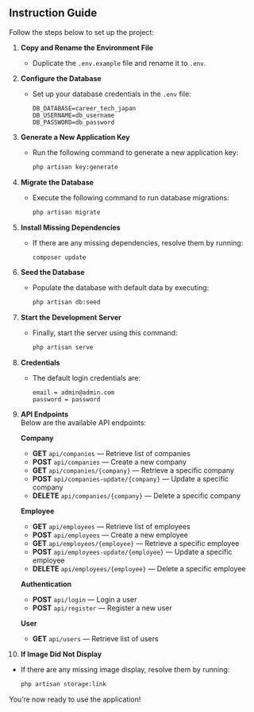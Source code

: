 ## Instruction Guide

Follow the steps below to set up the project:

1. **Copy and Rename the Environment File**  
   - Duplicate the `.env.example` file and rename it to `.env`.

2. **Configure the Database**  
   - Set up your database credentials in the `.env` file:
     ```env
     DB_DATABASE=career_tech_japan
     DB_USERNAME=db_username
     DB_PASSWORD=db_password
     ```

3. **Generate a New Application Key**  
   - Run the following command to generate a new application key:
     ```bash
     php artisan key:generate
     ```

4. **Migrate the Database**  
   - Execute the following command to run database migrations:
     ```bash
     php artisan migrate
     ```

5. **Install Missing Dependencies**  
   - If there are any missing dependencies, resolve them by running:
     ```bash
     composer update
     ```

6. **Seed the Database**  
   - Populate the database with default data by executing:
     ```bash
     php artisan db:seed
     ```

7. **Start the Development Server**  
   - Finally, start the server using this command:
     ```bash
     php artisan serve
     ```

8. **Credentials**  
   - The default login credentials are:
     ```plaintext
     email = admin@admin.com
     password = password
     ```

9. **API Endpoints**  
   Below are the available API endpoints:

    **Company** 
   - **GET** `api/companies` — Retrieve list of companies  
   - **POST** `api/companies` — Create a new company  
   - **GET** `api/companies/{company}` — Retrieve a specific company  
   - **POST** `api/companies-update/{company}` — Update a specific company  
   - **DELETE** `api/companies/{company}` — Delete a specific company  
     

    **Employee** 
   - **GET** `api/employees` — Retrieve list of employees  
   - **POST** `api/employees` — Create a new employee  
   - **GET** `api/employees/{employee}` — Retrieve a specific employee  
   - **POST** `api/employees-update/{employee}` — Update a specific employee  
   - **DELETE** `api/employees/{employee}` — Delete a specific employee   
     

    **Authentication** 
   - **POST** `api/login` — Login a user  
   - **POST** `api/register` — Register a new user  
    

    **User** 
   - **GET** `api/users` — Retrieve list of users  
    

10. **If Image Did Not Display**  
   - If there are any missing image display, resolve them by running:
     ```bash
     php artisan storage:link
     ```

You’re now ready to use the application!

